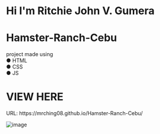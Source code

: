 # Hi I'm Ritchie John V. Gumera 
# Hamster-Ranch-Cebu
project made using <br>
● HTML <br>
● CSS <br>
● JS <br>
<h1>VIEW HERE</h1>
URL: https://mrching08.github.io/Hamster-Ranch-Cebu/

![image](https://github.com/Mrching08/Hamster-Ranch-Cebu/assets/112615845/961e69b9-a6d4-4b1e-ad2c-0f45bb27ec06)


